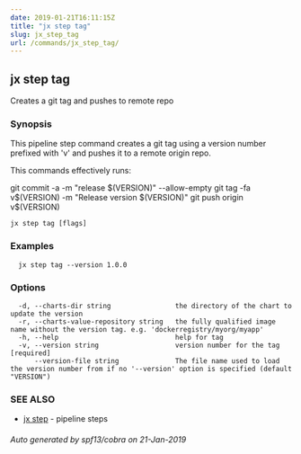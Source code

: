 ```yaml
---
date: 2019-01-21T16:11:15Z
title: "jx step tag"
slug: jx_step_tag
url: /commands/jx_step_tag/
---
```

## jx step tag

Creates a git tag and pushes to remote repo

### Synopsis

This pipeline step command creates a git tag using a version number prefixed with 'v' and pushes it to a remote origin repo. 

This commands effectively runs: 

git commit -a -m "release $(VERSION)" --allow-empty git tag -fa v$(VERSION) -m "Release version $(VERSION)" git push origin v$(VERSION)

```
jx step tag [flags]
```

### Examples

```
  jx step tag --version 1.0.0
```

### Options

```
  -d, --charts-dir string                the directory of the chart to update the version
  -r, --charts-value-repository string   the fully qualified image name without the version tag. e.g. 'dockerregistry/myorg/myapp'
  -h, --help                             help for tag
  -v, --version string                   version number for the tag [required]
      --version-file string              The file name used to load the version number from if no '--version' option is specified (default "VERSION")
```

### SEE ALSO

* [jx step](/commands/jx_step/)	 - pipeline steps

###### Auto generated by spf13/cobra on 21-Jan-2019
